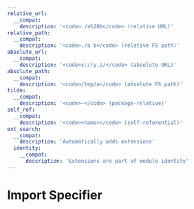 ```yaml
---
relative_url:
  __compat:
    description: '<code>./a%20b</code> (relative URL)'
relative_path:
  __compat:
    description: '<code>./a b</code> (relative FS path)'
absolute_url:
  __compat:
    description: '<code>x://y.z/</code> (absolute URL)'
absolute_path:
  __compat:
    description: '<code>/tmp/a</code> (absolute FS path)'
tilde:
  __compat:
    description: '<code>~</code> (package-relative)'
self_ref:
  __compat:
    description: '<code><name></code> (self-referential)'
ext_search:
  __compat:
    description: 'Automatically adds extensions'
  identity:
    __compat:
      description: 'Extensions are part of module identity'
---
```


# Import Specifier
